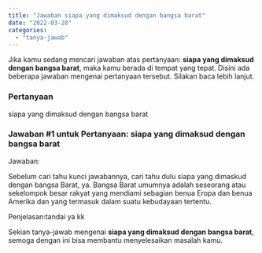 ```yaml
---
title: "Jawaban siapa yang dimaksud dengan bangsa barat"
date: "2022-03-28"
categories: 
  - "tanya-jawab"
---
```


Jika kamu sedang mencari jawaban atas pertanyaan: **siapa yang dimaksud dengan bangsa barat**, maka kamu berada di tempat yang tepat. Disini ada beberapa jawaban mengenai pertanyaan tersebut. Silakan baca lebih lanjut.

### Pertanyaan

siapa yang dimaksud dengan bangsa barat

### Jawaban #1 untuk Pertanyaan: siapa yang dimaksud dengan bangsa barat

Jawaban:

Sebelum cari tahu kunci jawabannya, cari tahu dulu siapa yang dimaskud dengan bangsa Barat, ya. Bangsa Barat umumnya adalah seseorang atau sekelompok besar rakyat yang mendiami sebagian benua Eropa dan benua Amerika dan yang termasuk dalam suatu kebudayaan tertentu.

Penjelasan:tandai ya kk

Sekian tanya-jawab mengenai **siapa yang dimaksud dengan bangsa barat**, semoga dengan ini bisa membantu menyelesaikan masalah kamu.
